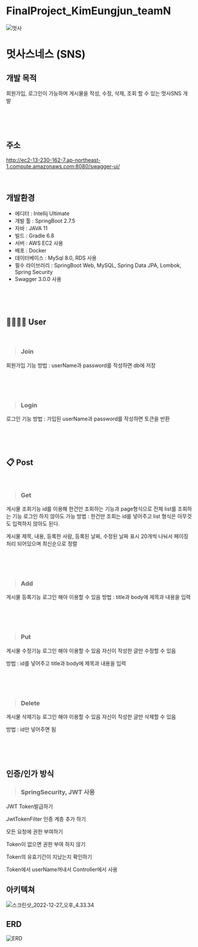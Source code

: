 # FinalProject_KimEungjun_teamN

![멋사](/uploads/cba22e18f64672058ef196d4c72cf2aa/멋사.png)

# 멋사스네스 (SNS)

## 개발 목적 

회원가입, 로그인이 가능하며 게시물을 작성, 수정, 삭제, 조회 할 수 있는 멋사SNS 개발

<br> <br> <br>

## 주소
http://ec2-13-230-162-7.ap-northeast-1.compute.amazonaws.com:8080/swagger-ui/

<br> 

## 개발환경 

- 에디터 : Intellij Ultimate
- 개발 툴 : SpringBoot 2.7.5
- 자바 : JAVA 11
- 빌드 : Gradle 6.8 
- 서버 : AWS EC2 사용
- 배포 : Docker
- 데이터베이스 : MySql 8.0, RDS 사용
- 필수 라이브러리 : SpringBoot Web, MySQL, Spring Data JPA, Lombok, Spring Security
- Swagger 3.0.0 사용


<br> <br> <br>

## 👨‍👨‍👧‍👦 User

<br> 

> ### Join
회원가입 기능 
방법 : userName과 password를 작성하면 db에 저장

<br> <br> <br>

> ### Login
로그인 기능 
방법 : 가입된 userName과 password를 작성하면 토큰을 반환

<br> <br> <br>

## 📋 Post

<br> 

> ### Get
게시물 조회기능
id를 이용해 한건만 조회하는 기능과
page형식으로 전체 list를 조회하는 기능
로그인 하지 않아도 가능
방법 : 한건만 조회는 id를 넣어주고 list 형식은 아무것도 입력하지 않아도 된다.

게시물 제목, 내용, 등록한 사람, 등록된 날짜, 수정된 날짜 표시
20개씩 나눠서 페이징 처리 되어있으며 최신순으로 정렬

<br> <br> <br>

> ### Add
게시물 등록기능
로그인 해야 이용할 수 있음
방법 : title과 body에 제목과 내용을 입력


<br> <br> <br>

> ### Put
게시물 수정기능
로그인 해야 이용할 수 있음
자신이 작성한 글만 수정할 수 있음

방법 : id를 넣어주고 title과 body에 제목과 내용을 입력

<br> <br> <br>

> ### Delete
게시물 삭제기능
로그인 해야 이용할 수 있음
자신이 작성한 글만 삭제할 수 있음

방법 : id만 넣어주면 됨

<br> <br> <br>

## 인증/인가 방식

> ### SpringSecurity, JWT 사용

JWT Token발급하기

JwtTokenFilter 인증 계층 추가 하기

모든 요청에 권한 부여하기

Token이 없으면 권한 부여 하지 않기

Token의 유효기간이 지났는지 확인하기

Token에서 userName꺼내서 Controller에서 사용


## 아키텍쳐

![스크린샷_2022-12-27_오후_4.33.34](/uploads/ac3da5dc9e1c314bad8e706d96084f3e/스크린샷_2022-12-27_오후_4.33.34.png)


## ERD


![ERD](/uploads/025ebf46f1bae0e616bbcf179a437499/ERD.png)
